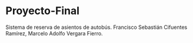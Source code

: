 # Proyecto-Final
Sistema de reserva de asientos de autobús.
Francisco Sebastián Cifuentes Ramírez, 
Marcelo Adolfo Vergara Fierro.
